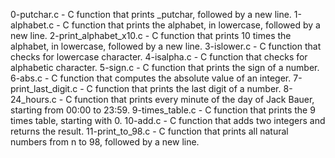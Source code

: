 0-putchar.c - C function that prints _putchar, followed by a new line.
1-alphabet.c - C function that prints the alphabet, in lowercase, followed by a new line.
2-print_alphabet_x10.c - C function that prints 10 times the alphabet, in lowercase, followed by a new line.
3-islower.c - C function that checks for lowercase character.
4-isalpha.c - C  function that checks for alphabetic character.
5-sign.c - C function that prints the sign of a number.
6-abs.c - C function that computes the absolute value of an integer.
7-print_last_digit.c - C function that prints the last digit of a number.
8-24_hours.c - C function that prints every minute of the day of Jack Bauer, starting from 00:00 to 23:59.
9-times_table.c - C function that prints the 9 times table, starting with 0.
10-add.c - C function that adds two integers and returns the result.
11-print_to_98.c - C function that prints all natural numbers from n to 98, followed by a new line.
